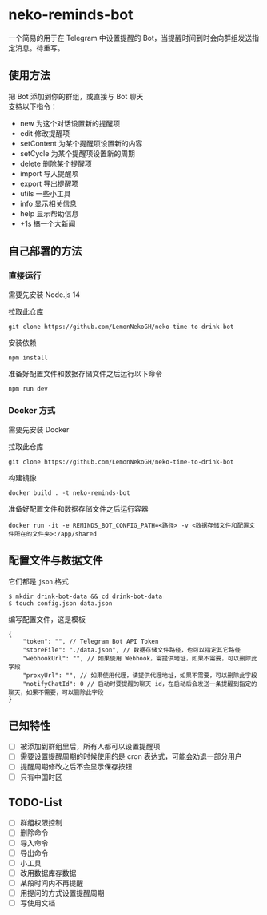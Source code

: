 # neko-reminds-bot
一个简易的用于在 Telegram 中设置提醒的 Bot，当提醒时间到时会向群组发送指定消息。待重写。

## 使用方法
把 Bot 添加到你的群组，或直接与 Bot 聊天  
支持以下指令：
- new 为这个对话设置新的提醒项
- edit 修改提醒项
- setContent 为某个提醒项设置新的内容
- setCycle 为某个提醒项设置新的周期
- delete 删除某个提醒项
- import 导入提醒项
- export 导出提醒项
- utils 一些小工具
- info 显示相关信息
- help 显示帮助信息
- +1s 搞一个大新闻
## 自己部署的方法
### 直接运行
需要先安装 Node.js 14

拉取此仓库
```shell
git clone https://github.com/LemonNekoGH/neko-time-to-drink-bot
```
安装依赖
```shell
npm install
```
准备好配置文件和数据存储文件之后运行以下命令
```shell
npm run dev
```
### Docker 方式
需要先安装 Docker  

拉取此仓库
```shell
git clone https://github.com/LemonNekoGH/neko-time-to-drink-bot
```

构建镜像
```shell
docker build . -t neko-reminds-bot
```
准备好配置文件和数据存储文件之后运行容器
```shell
docker run -it -e REMINDS_BOT_CONFIG_PATH=<路径> -v <数据存储文件和配置文件所在的文件夹>:/app/shared
```
## 配置文件与数据文件
它们都是 `json` 格式
```shell
$ mkdir drink-bot-data && cd drink-bot-data
$ touch config.json data.json
```
编写配置文件，这是模板
```json5
{
    "token": "", // Telegram Bot API Token
    "storeFile": "./data.json", // 数据存储文件路径，也可以指定其它路径
    "webhookUrl": "", // 如果使用 Webhook，需提供地址，如果不需要，可以删除此字段
    "proxyUrl": "", // 如果使用代理，请提供代理地址，如果不需要，可以删除此字段
    "notifyChatId": 0 // 启动时要提醒的聊天 id，在启动后会发送一条提醒到指定的聊天，如果不需要，可以删除此字段
}
```

## 已知特性
- [ ] 被添加到群组里后，所有人都可以设置提醒项
- [ ] 需要设置提醒周期的时候使用的是 cron 表达式，可能会劝退一部分用户
- [ ] 提醒周期修改之后不会显示保存按钮
- [ ] 只有中国时区

## TODO-List
- [ ] 群组权限控制
- [ ] 删除命令
- [ ] 导入命令
- [ ] 导出命令
- [ ] 小工具
- [ ] 改用数据库存数据
- [ ] 某段时间内不再提醒
- [ ] 用提问的方式设置提醒周期
- [ ] 写使用文档
